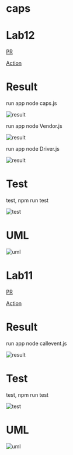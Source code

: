 # caps

# Lab12

[PR](https://github.com/AseelAlasaad/caps/pull/5)

[Action](https://github.com/AseelAlasaad/caps/actions)

# Result

run app node caps.js

![result](caps.PNG)


run app node Vendor.js

![result](vendor.PNG)



run app node Driver.js

![result](Driver.PNG)

# Test


test, npm run test

![test](capsTest.PNG)


# UML

![uml](UMLlab12.PNG)




# Lab11

[PR](https://github.com/AseelAlasaad/caps/pull/1)

[Action](https://github.com/AseelAlasaad/caps/actions)

# Result

run app node callevent.js

![result](finalresult.PNG)


# Test


test, npm run test

![test](testEvent.PNG)


# UML

![uml](Umlevent.PNG)


